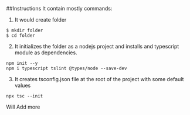 ##Instructions
It contain mostly commands:

1. It would create folder
```shell
$ mkdir folder
$ cd folder
```
2. It initializes the folder as a nodejs project and installs and typescript module as dependencies.
```
npm init --y
npm i typescript tslint @types/node --save-dev
```
3. It creates tsconfig.json file at the root of the project with some default values
```
npx tsc --init
```

Will Add more
